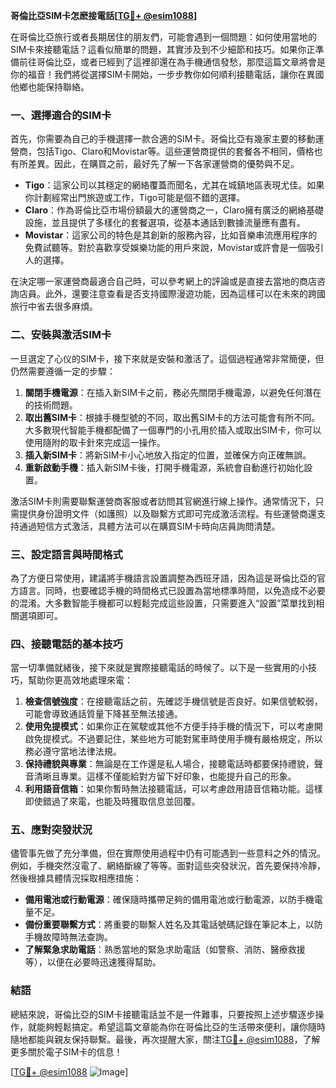 **哥倫比亞SIM卡怎麽接電話[[TG💪+ @esim1088](https://t.me/s/esim1088)]**

在哥倫比亞旅行或者長期居住的朋友們，可能會遇到一個問題：如何使用當地的SIM卡來接聽電話？這看似簡單的問題，其實涉及到不少細節和技巧。如果你正準備前往哥倫比亞，或者已經到了這裡卻還在為手機通信發愁，那麼這篇文章將會是你的福音！我們將從選擇SIM卡開始，一步步教你如何順利接聽電話，讓你在異國他鄉也能保持聯絡。

### 一、選擇適合的SIM卡

首先，你需要為自己的手機選擇一款合適的SIM卡。哥倫比亞有幾家主要的移動運營商，包括Tigo、Claro和Movistar等。這些運營商提供的套餐各不相同，價格也有所差異。因此，在購買之前，最好先了解一下各家運營商的優勢與不足。

- **Tigo**：這家公司以其穩定的網絡覆蓋而聞名，尤其在城鎮地區表現尤佳。如果你計劃經常出門旅遊或工作，Tigo可能是個不錯的選擇。
- **Claro**：作為哥倫比亞市場份額最大的運營商之一，Claro擁有廣泛的網絡基礎設施，並且提供了多樣化的套餐選項，從基本通話到數據流量應有盡有。
- **Movistar**：這家公司的特色是其創新的服務內容，比如音樂串流應用程序的免費試聽等。對於喜歡享受娛樂功能的用戶來說，Movistar或許會是一個吸引人的選擇。

在決定哪一家運營商最適合自己時，可以參考網上的評論或是直接去當地的商店咨詢店員。此外，還要注意查看是否支持國際漫遊功能，因為這樣可以在未來的跨國旅行中省去很多麻煩。

### 二、安裝與激活SIM卡

一旦選定了心仪的SIM卡，接下來就是安裝和激活了。這個過程通常非常簡便，但仍然需要遵循一定的步驟：

1. **關閉手機電源**：在插入新SIM卡之前，務必先關閉手機電源，以避免任何潛在的技術問題。
2. **取出舊SIM卡**：根據手機型號的不同，取出舊SIM卡的方法可能會有所不同。大多數現代智能手機都配備了一個專門的小孔用於插入或取出SIM卡，你可以使用隨附的取卡針來完成這一操作。
3. **插入新SIM卡**：將新SIM卡小心地放入指定的位置，並確保方向正確無誤。
4. **重新啟動手機**：插入新SIM卡後，打開手機電源，系統會自動進行初始化設置。

激活SIM卡則需要聯繫運營商客服或者訪問其官網進行線上操作。通常情況下，只需提供身份證明文件（如護照）以及聯繫方式即可完成激活流程。有些運營商還支持通過短信方式激活，具體方法可以在購買SIM卡時向店員詢問清楚。

### 三、設定語言與時間格式

為了方便日常使用，建議將手機語言設置調整為西班牙語，因為這是哥倫比亞的官方語言。同時，也要確認手機的時間格式已設置為當地標準時間，以免造成不必要的混淆。大多數智能手機都可以輕鬆完成這些設置，只需要進入“設置”菜單找到相關選項即可。

### 四、接聽電話的基本技巧

當一切準備就緒後，接下來就是實際接聽電話的時候了。以下是一些實用的小技巧，幫助你更高效地處理來電：

1. **檢查信號強度**：在接聽電話之前，先確認手機信號是否良好。如果信號較弱，可能會導致通話質量下降甚至無法接通。
2. **使用免提模式**：如果你正在駕駛或其他不方便手持手機的情況下，可以考慮開啟免提模式。不過要記住，某些地方可能對駕車時使用手機有嚴格規定，所以務必遵守當地法律法規。
3. **保持禮貌與專業**：無論是在工作還是私人場合，接聽電話時都要保持禮貌，聲音清晰且專業。這樣不僅能給對方留下好印象，也能提升自己的形象。
4. **利用語音信箱**：如果你暫時無法接聽電話，可以考慮啟用語音信箱功能。這樣即使錯過了來電，也能及時獲取信息並回覆。

### 五、應對突發狀況

儘管事先做了充分準備，但在實際使用過程中仍有可能遇到一些意料之外的情況。例如，手機突然沒電了、網絡斷線了等等。面對這些突發狀況，首先要保持冷靜，然後根據具體情況採取相應措施：

- **備用電池或行動電源**：確保隨時攜帶足夠的備用電池或行動電源，以防手機電量不足。
- **備份重要聯繫方式**：將重要的聯繫人姓名及其電話號碼記錄在筆記本上，以防手機故障時無法查詢。
- **了解緊急求助電話**：熟悉當地的緊急求助電話（如警察、消防、醫療救援等），以便在必要時迅速獲得幫助。

### 結語

總結來說，哥倫比亞的SIM卡接聽電話並不是一件難事，只要按照上述步驟逐步操作，就能夠輕鬆搞定。希望這篇文章能為你在哥倫比亞的生活帶來便利，讓你隨時隨地都能與親友保持聯繫。最後，再次提醒大家，關注[TG💪+ @esim1088](https://t.me/s/esim1088)，了解更多關於電子SIM卡的信息！

[[TG💪+ @esim1088](https://t.me/s/esim1088) ![Image](https://i.postimg.cc/4NQfJmqS/Snipaste-2025-05-13-00-14-12.png)]